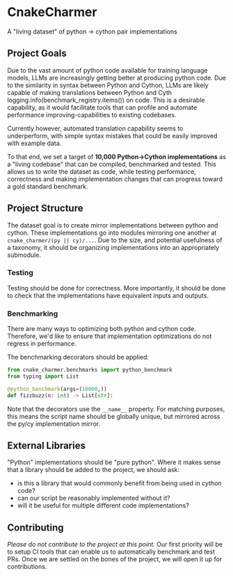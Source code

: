 # CnakeCharmer

A "living dataset" of python -> cython pair implementations


## Project Goals

Due to the vast amount of python code available for training language models,
LLMs are increasingly getting better at producing python code.
Due to the similarity in syntax between Python and Cython, LLMs are likely capable of making translations
between Python and Cyth    logging.info(benchmark_registry.items())
on code. This is a desirable capability, as it would facilitate tools that can
profile and automate performance improving-capabilities to existing codebases.

Currently however, automated translation capability seems to underperform, with simple syntax mistakes that
could be easily improved with example data.

To that end, we set a target of **10,000 Python->Cython implementations** as a "living codebase" that can be
compiled, benchmarked and tested. This allows us to write the dataset as code, while testing performance,
correctness and making implementation changes that can progress toward a gold standard benchmark.

## Project Structure

The dataset goal is to create mirror implementations between python and cython. These implementations go into
modules mirroring one another at `cnake_charmer/(py || cy)/...`. Due to the size, and potential usefulness of a
taxonomy, it should be organizing implementations into an appropriately submodule.

### Testing

Testing should be done for correctness. More importantly, it should be done to check that the implementations have
equivalent inputs and outputs.

### Benchmarking

There are many ways to optimizing both python and cython code. Therefore, we'd like to ensure that implementation
optimizations do not regress in performance.

The benchmarking decorators should be applied:
```python
from cnake_charmer.benchmarks import python_benchmark
from typing import List

@python_benchmark(args=(10000,))
def fizzbuzz(n: int) -> List[str]:
```

Note that the decorators use the `__name__` property. For matching purposes, this means the script name should be
globally unique, but mirrored across the py/cy implementation mirror.


## External Libraries

"Python" implementations should be "pure python". Where it makes sense that a library should be added to the project,
we should ask:

- is this a library that would commonly benefit from being used in *cython* code?
- can our script be reasonably implemented without it?
- will it be useful for multiple different code implementations?


## Contributing

*Please do not contribute to the project at this point.* Our first priority will be to setup CI tools that
can enable us to automatically benchmark and test PRs. Once we are settled on the bones of the project,
we will open it up for contributions.
